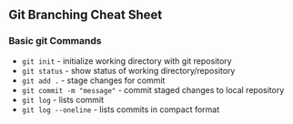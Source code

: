 ## Git Branching Cheat Sheet

### Basic git Commands
* `git init` - initialize working directory with git repository
* `git status` - show status of working directory/repository
* `git add .` - stage changes for commit
* `git commit -m "message"` - commit staged changes to local repository
* `git log` - lists commit
* `git log --oneline` - lists commits in compact format
